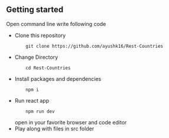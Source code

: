 ## Getting started

Open command line write following code

- Clone this repository
  ```
      git clone https://github.com/ayushk16/Rest-Countries
  ```
- Change Directory
  ```
      cd Rest-Countries
  ```
- Install packages and dependencies
  ```
      npm i
  ```
- Run react app
  ```
      npm run dev
  ```
  open in your favorite browser and code editor
- Play along with files in src folder
